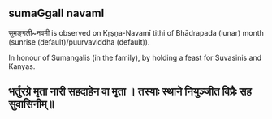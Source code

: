 ## sumaGgalI navamI

सुमङ्गली~नवमी is observed on Kṛṣṇa-Navamī tithi of Bhādrapada (lunar) month (sunrise (default)/puurvaviddha (default)).

In honour of Sumangalis (in the family), by holding a feast for Suvasinis and Kanyas.

भर्तुरग्रे मृता नारी सहदाहेन वा मृता ।
तस्याः स्थाने नियुञ्जीत विप्रैः सह सुवासिनीम्॥
---
